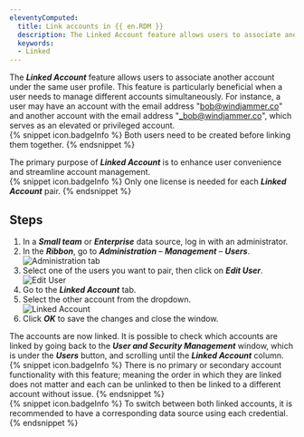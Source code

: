 ```yaml
---
eleventyComputed:
  title: Link accounts in {{ en.RDM }}
  description: The Linked Account feature allows users to associate another account under the same user profile.
  keywords:
  - Linked
---
```

The ***Linked Account*** feature allows users to associate another account under the same user profile. This feature is particularly beneficial when a user needs to manage different accounts simultaneously. For instance, a user may have an account with the email address "bob@windjammer.co" and another account with the email address "_bob@windjammer.co", which serves as an elevated or privileged account.  
{% snippet icon.badgeInfo %}
Both users need to be created before linking them together.
{% endsnippet %}

The primary purpose of ***Linked Account*** is to enhance user convenience and streamline account management.   
{% snippet icon.badgeInfo %}
Only one license is needed for each ***Linked Account*** pair.
{% endsnippet %}

## Steps
1. In a ***Small team*** or ***Enterprise*** data source, log in with an administrator.
1. In the ***Ribbon***, go to ***Administration*** – ***Management*** – ***Users***.  
![Administration tab](https://webdevolutions.azureedge.net/docs/en/kb/KB0073.png)  
1. Select one of the users you want to pair, then click on ***Edit User***.  
![Edit User](https://webdevolutions.azureedge.net/docs/en/kb/KB0074.png)  
1. Go to the ***Linked Account*** tab.
1. Select the other account from the dropdown.  
![Linked Account](https://webdevolutions.azureedge.net/docs/en/kb/KB0075.png)  
1. Click ***OK*** to save the changes and close the window.

The accounts are now linked. It is possible to check which accounts are linked by going back to the ***User and Security Management*** window, which is under the ***Users*** button, and scrolling until the ***Linked Account*** column.
{% snippet icon.badgeInfo %}
There is no primary or secondary account functionality with this feature; meaning the order in which they are linked does not matter and each can be unlinked to then be linked to a different account without issue.
{% endsnippet %}  
{% snippet icon.badgeInfo %}
To switch between both linked accounts, it is recommended to have a corresponding data source using each credential.
{% endsnippet %}
